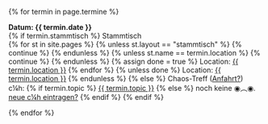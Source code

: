 {% for termin in page.termine %}
<p>
	<b>Datum: {{ termin.date }}</b><br>
	{% if termin.stammtisch %}
		Stammtisch</br>
		{% for st in site.pages %}
			{% unless st.layout == "stammtisch" %}
				{% continue %}
			{% endunless %}
			{% unless st.name == termin.location %}
				{% continue %}
			{% endunless %}
			{% assign done = true %}
			Location: <a href="{{ st.link }}">{{ termin.location }}</a>
		{% endfor %}
		{% unless done %}
			Location: <a href="stammtisch.html">{{ termin.location }}</a>
		{% endunless %}
	{% else %}
		Chaos-Treff (<a href="anfahrt.html">Anfahrt?</a>)<br>
		c¼h:
		{% if termin.topic %}
			<a href="chaotische_viertelstunde.html#c14h_{{termin.c14h_id}}">{{ termin.topic }}</a>
		{% else %}
			noch keine ◉︵◉.<br/>
			<a href="edit_c14.html">neue c¼h eintragen?</a>
		{% endif %}
	{% endif %}
</p>
{% endfor %}

